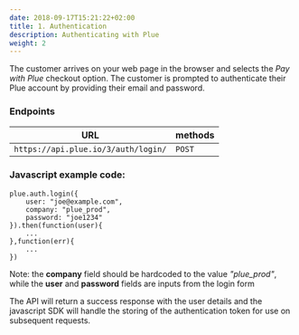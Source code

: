 ```yaml
---
date: 2018-09-17T15:21:22+02:00
title: 1. Authentication
description: Authenticating with Plue
weight: 2
---
```


The customer arrives on your web page in the browser and selects the _Pay with Plue_ checkout option. The customer is prompted to authenticate their Plue account by providing their email and password.  

### Endpoints
URL | methods
---|---
`https://api.plue.io/3/auth/login/` | `POST`

### Javascript example code:
```
plue.auth.login({
    user: "joe@example.com",
    company: "plue_prod",
    password: "joe1234"
}).then(function(user){
    ...
},function(err){
    ...
})
```

<aside class="notice">Note: the <b>company</b> field should be hardcoded to the value <i>"plue_prod"</i>, while the <b>user</b> and <b>password</b> fields are inputs from the login form</aside>

 The API will return a success response with the user details and the javascript SDK will handle the storing of the authentication token for use on subsequent requests.








